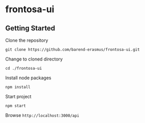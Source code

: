 # frontosa-ui

## Getting Started

Clone the repository

`git clone https://github.com/barend-erasmus/frontosa-ui.git`

Change to cloned directory

`cd ./frontosa-ui`

Install node packages

`npm install`

Start project

`npm start`

Browse `http://localhost:3000/api`